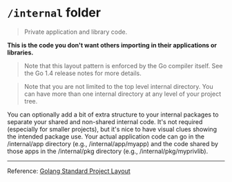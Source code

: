 # `/internal` folder

> Private application and library code. 

**This is the code you don't want others importing in their applications or libraries.** 

> Note that this layout pattern is enforced by the Go compiler itself. See the Go 1.4 release notes for more details. 

> Note that you are not limited to the top level internal directory. You can have more than one internal directory at any level of your project tree.

You can optionally add a bit of extra structure to your internal packages to separate your shared and non-shared internal code. It's not required (especially for smaller projects), but it's nice to have visual clues showing the intended package use. Your actual application code can go in the /internal/app directory (e.g., /internal/app/myapp) and the code shared by those apps in the /internal/pkg directory (e.g., /internal/pkg/myprivlib).

---

Reference: [Golang Standard Project Layout](https://github.com/golang-standards/project-layout#internal)